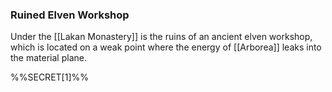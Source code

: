 ### Ruined Elven Workshop

Under the [[Lakan Monastery]] is the ruins of an ancient elven workshop, which is located on a weak point where the energy of [[Arborea]] leaks into the material plane. 

%%SECRET[1]%%
